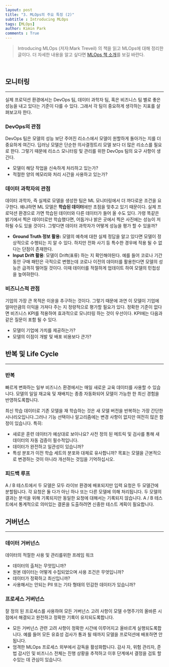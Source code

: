 ```yaml
---
layout: post
title: "3. MLOps의 주요 특징 (2)"
subtitle : Introducing MLOps
tags: [MLOps]
author: Kimin Park
comments : True
---
```


> Introducing MLOps (저자:Mark Treveil) 의 책을 읽고 MLOps에 대해 정리한 글이다. 더 자세한 내용을 알고 싶다면 [MLOps 책 소개](https://pebpung.github.io/2021/01/14/MLOps0.html)를 보길 바란다.

<br>

## 모니터링

---

실제 프로덕션 환경에서는 DevOps 팀, 데이터 과학자 팀, 혹은 비즈니스 팀 별로 좋은 성능을 내고 있다는 기준이 다를 수 있다. 그래서 각 팀이 중요하게 생각하는 지표를 살펴보고자 한다. 

### DevOps의 관점

DevOps 팀은 모델의 성능 보단 주어진 리소스에서 모델이 원할하게 돌아가는 지를 더 중요하게 여긴다. 딥러닝 모델은 단순한 의사결정트리 모델 보다 더 많은 리소스를 필요로 한다. 그렇기 때문에 리소스 모니터링 및 관리를 위한 DevOps 팀의 요구 사항이 생긴다.

- 모델이 해당 작업을 신속하게 처리하고 있는가?
- 적절한 양의 메모리와 처리 시간을 사용하고 있는가?

### 데이터 과학자의 관점

데이터 과학자, 즉 실제로 모델을 생성한 팀은 ML 모니터링에서 더 까다로운 조건을 요구한다. 왜냐하면 ML 모델은 **학습된 데이터**에만 초점을 맞추고 있기 때문이다. 실제 프로덕션 환경으로 가면 학습된 데이터와 다른 데이터가 들어 올 수도 있다. 가령 똑같은 밝기에서 찍은 데이터로만 학습했다면, 어둡거나 밝은 곳에서 찍은 사진에는 성능이 저하될 수도 있을 것이다. 그렇다면 데이터 과학자가 어떻게 성능을 평가 할 수 있을까?

- **Ground Truth 정보 활용:** 모델의 예측에 대한 실제 정답을 알고 있다면 모델이 정상적으로 수행되는 지 알 수 있다. 하지만 전화 사기 등 특수한 경우에 적용 될 수 없다는 단점이 존재한다.
- **Input Drift 활용**: 모델이 Drift(표류) 하는 지 확인해야된다. 예를 들어 코로나 기간 동안 구매 패턴은 극적으로 변했는데 코로나 이전의 데이터를 활용한다면 모델의 성능은 급격히 떨어질 것이다. 이때 데이터를 적절하게 업데이트 하여 모델의 민첩성을 높여햐한다.

### 비즈니스적 관점

기업의 가장 큰 목적은 이윤을 추구하는 것이다. 그렇기 때문에 과연 이 모델이 기업에 얼마만큼의 이익을 가져다 주는 지 정량적으로 평가할 필요가 있다. 정확한 기준이 없다면 비즈니스 KPI를 적용하여 효과적으로 모니터링 하는 것이 우선이다. KPI에는 다음과 같은 질문이 포함 될 수 있다.

- 모델이 기업에 가치를 제공하는가?
- 모델의 이점이 개발 및 배포 비용보다 큰가?

## 반복 및 Life Cycle

---

### 반복

빠르게 변화하는 일부 비즈니스 환경에서는 매일 새로운 교육 데이터를 사용할 수 있습니다. 모델의 일일 재교육 및 재배치는 종종 자동화되어 모델이 가능한 한 최신 경험을 반영하도록합니다.

최신 학습 데이터로 기존 모델을 재 학습하는 것은 새 모델 버전을 반복하는 가장 간단한 시나리오입니다.그러나 기능 선택이나 알고리즘에는 변경 사항이 없지만 여전히 많은 함정이 있습니다. 특히:

- 새로운 훈련 데이터가 예상대로 보이나요? 사전 정의 된 메트릭 및 검사를 통해 새 데이터의 자동 검증이 필수적입니다.
- 데이터가 완전하고 일관성이 있습니까?
- 특성 분포가 이전 학습 세트의 분포와 대체로 유사합니까? 목표는 모델을 근본적으로 변경하는 것이 아니라 개선하는 것임을 기억하십시오.

### 피드백 루프

A / B 테스트에서 두 모델은 모두 라이브 환경에 배포되지만 입력 요청은 두 모델간에 분할됩니다. 각 요청은 둘 다가 아닌 하나 또는 다른 모델에 의해 처리됩니다. 두 모델의 결과는 분석을 위해 기록되지만 동일한 요청에 대해서는 기록되지 않습니다. A / B 테스트에서 통계적으로 의미있는 결론을 도출하려면 신중한 테스트 계획이 필요합니다.

## 거버넌스

---

### 데이터 거버넌스

데이터의 적절한 사용 및 관리를위한 프레임 워크

- 데이터의 출처는 무엇입니까?
- 원본 데이터는 어떻게 수집되었으며 사용 조건은 무엇입니까?
- 데이터가 정확하고 최신입니까?
- 사용해서는 안되는 PII 또는 기타 형태의 민감한 데이터가 있습니까?

### 프로세스 거버넌스

잘 정의 된 프로세스를 사용하여 모든 거버넌스 고려 사항이 모델 수명주기의 올바른 시점에서 해결되고 완전하고 정확한 기록이 유지되도록합니다.

- 모든 거버넌스 관련 고려 사항이 정확한 시간에 이루어지고 올바르게 실행되도록합니다. 예를 들어 모든 유효성 검사가 통과 될 때까지 모델을 프로덕션에 배포하면 안됩니다.
- 엄격한 MLOps 프로세스 외부에서 감독을 활성화합니다. 감사 자, 위험 관리자, 준법 감시인 및 비즈니스 전체는 진행 상황을 추적하고 이후 단계에서 결정을 검토 할 수있는 데 관심이 있습니다.